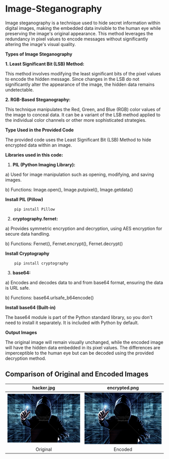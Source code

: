 # Image-Steganography
Image steganography is a technique used to hide secret information within digital images, making the embedded data invisible to the human eye while preserving the image's original appearance. This method leverages the redundancy in pixel values to encode messages without significantly altering the image's visual quality. 

**Types of Image Steganography**

**1. Least Significant Bit (LSB) Method:**

This method involves modifying the least significant bits of the pixel values to encode the hidden message. Since changes in the LSB do not significantly alter the appearance of the image, the hidden data remains undetectable.

**2. RGB-Based Steganography:**

This technique manipulates the Red, Green, and Blue (RGB) color values of the image to conceal data. It can be a variant of the LSB method applied to the individual color channels or other more sophisticated strategies.

**Type Used in the Provided Code**

The provided code uses the Least Significant Bit (LSB) Method to hide encrypted data within an image.

**Libraries used in this code:**

1) **PIL (Python Imaging Library):**

a) Used for image manipulation such as opening, modifying, and saving images.

b) Functions: Image.open(), Image.putpixel(), Image.getdata()

**Install PIL (Pillow)**

        pip install Pillow

2) **cryptography.fernet:**

a) Provides symmetric encryption and decryption, using AES encryption for secure data handling.

b) Functions: Fernet(), Fernet.encrypt(), Fernet.decrypt()

**Install Cryptography**

        pip install cryptography

3) **base64:**

a) Encodes and decodes data to and from base64 format, ensuring the data is URL safe.

b) Functions: base64.urlsafe_b64encode()

**Install base64 (Built-in)**

The base64 module is part of the Python standard library, so you don't need to install it separately. It is included with Python by default.

**Output Images**

The original image will remain visually unchanged, while the encoded image will have the hidden data embedded in its pixel values. The differences are imperceptible to the human eye but can be decoded using the provided decryption method.


## Comparison of Original and Encoded Images



| hacker.jpg | encrypted.png |
|:--------:|:-------:|
| <img src="hacker.jpg" alt="Original Image" width="400"/> | <img src="encrypted.png" alt="Encoded Image" width="400"/> |
| Original | Encoded |


        



